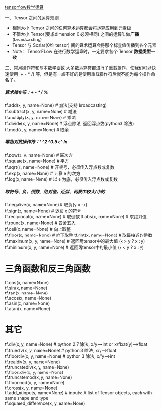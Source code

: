 [tensorflow数学运算](https://blog.csdn.net/zywvvd/article/details/78593618)　　　　

一、Tensor 之间的运算规则  
* 相同大小 Tensor 之间的任何算术运算都会将运算应用到元素级  
* 不同大小 Tensor(要求dimension 0 必须相同) 之间的运算叫做**广播**(broadcasting)  
* Tensor 与 Scalar(0维 tensor) 间的算术运算会将那个标量值传播到各个元素
* Note： TensorFLow 在进行数学运算时，一定要求各个 Tensor **数据类型一致**

二、常用操作符和基本数学函数
大多数运算符都进行了重载操作，使我们可以快速使用 (+ - * /) 等，但是有一点不好的是使用重载操作符后就不能为每个操作命名了。

#####  算术操作符：+ - * / %
tf.add(x, y, name=None)        # 加法(支持 broadcasting)  
tf.subtract(x, y, name=None)   # 减法  
tf.multiply(x, y, name=None)   # 乘法  
tf.divide(x, y, name=None)     # 浮点除法, 返回浮点数(python3 除法)  
tf.mod(x, y, name=None)        # 取余  


##### 幂指对数操作符：^ ^2 ^0.5 e^ ln
tf.pow(x, y, name=None)        # 幂次方  
tf.square(x, name=None)        # 平方  
tf.sqrt(x, name=None)          # 开根号，必须传入浮点数或复数  
tf.exp(x, name=None)           # 计算 e 的次方  
tf.log(x, name=None)           # 以 e 为底，必须传入浮点数或复数  


##### 取符号、负、倒数、绝对值、近似、两数中较大/小的
tf.negative(x, name=None)      # 取负(y = -x).  
tf.sign(x, name=None)          # 返回 x 的符号  
tf.reciprocal(x, name=None)    # 取倒数
tf.abs(x, name=None)           # 求绝对值  
tf.round(x, name=None)         # 四舍五入    
tf.ceil(x, name=None)          # 向上取整  
tf.floor(x, name=None)         # 向下取整
tf.rint(x, name=None)          # 取最接近的整数  
tf.maximum(x, y, name=None)    # 返回两tensor中的最大值 (x > y ? x : y)  
tf.minimum(x, y, name=None)    # 返回两tensor中的最小值 (x < y ? x : y)  


# 三角函数和反三角函数
tf.cos(x, name=None)      
tf.sin(x, name=None)      
tf.tan(x, name=None)      
tf.acos(x, name=None)  
tf.asin(x, name=None)  
tf.atan(x, name=None)     


# 其它
tf.div(x, y, name=None)  # python 2.7 除法, x/y-->int or x/float(y)-->float  
tf.truediv(x, y, name=None) # python 3 除法, x/y-->float  
tf.floordiv(x, y, name=None)  # python 3 除法, x//y-->int  
tf.realdiv(x, y, name=None)  
tf.truncatediv(x, y, name=None)  
tf.floor_div(x, y, name=None)  
tf.truncatemod(x, y, name=None)  
tf.floormod(x, y, name=None)  
tf.cross(x, y, name=None)  
tf.add_n(inputs, name=None)  # inputs: A list of Tensor objects, each with same shape and type  
tf.squared_difference(x, y, name=None)  
